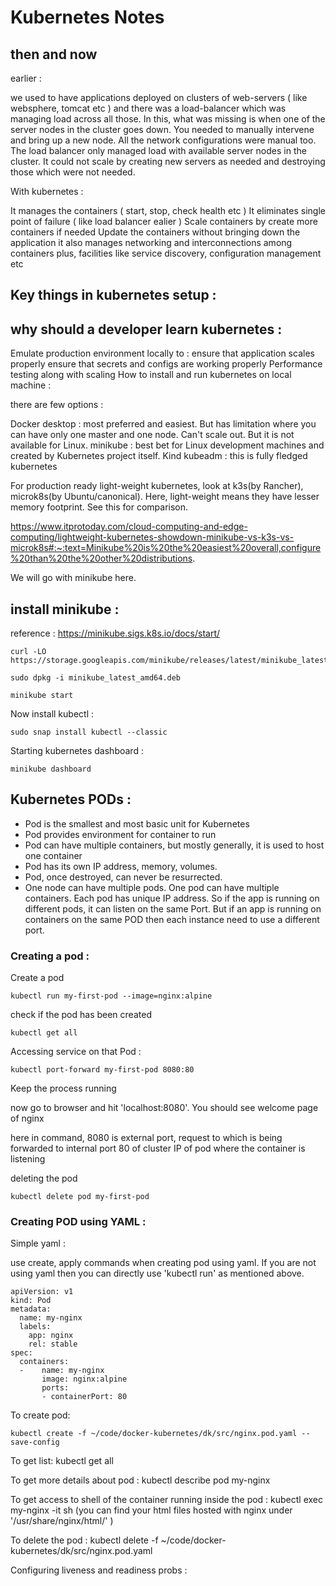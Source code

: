 # Kubernetes Notes

## then and now

earlier :

we used to have applications deployed on clusters of web-servers ( like websphere, tomcat etc ) and there was a load-balancer which was managing load across all those. In this, what was missing is when one of the server nodes in the cluster goes down. You needed to manually intervene and bring up a new node. All the network configurations were manual too. The load balancer only managed load with available server nodes in the cluster. It could not scale by creating new servers as needed and destroying those which were not needed. 

With kubernetes :

It manages the containers ( start, stop, check health etc )
It eliminates single point of failure ( like load balancer ealier )
Scale containers by create more containers if needed
Update the containers without bringing down the application
it also manages networking and interconnections among containers
plus, facilities like service discovery, configuration management etc

## Key things in kubernetes setup :



## why should a developer learn kubernetes :

Emulate production environment locally to :
ensure that application scales properly
ensure that secrets and configs are working properly
Performance testing along with scaling
How to install and run kubernetes on local machine :

there are few options :

Docker desktop : most preferred and easiest. But has limitation where you can have only one master and one node. Can't scale out. But it is not available for Linux. 
minikube : best bet for Linux development machines and created by Kubernetes project itself. 
Kind
kubeadm : this is fully fledged kubernetes

For production ready light-weight kubernetes, look at k3s(by Rancher), microk8s(by Ubuntu/canonical). 
Here, light-weight means they have lesser memory footprint. See this for comparison. 

https://www.itprotoday.com/cloud-computing-and-edge-computing/lightweight-kubernetes-showdown-minikube-vs-k3s-vs-microk8s#:~:text=Minikube%20is%20the%20easiest%20overall,configure%20than%20the%20other%20distributions.

We will go with minikube here.

## install minikube :
reference : https://minikube.sigs.k8s.io/docs/start/

```
curl -LO https://storage.googleapis.com/minikube/releases/latest/minikube_latest_amd64.deb

sudo dpkg -i minikube_latest_amd64.deb

minikube start
```

Now install kubectl :

```
sudo snap install kubectl --classic
```

Starting kubernetes dashboard :

```
minikube dashboard
```

## Kubernetes PODs :

- Pod is the smallest and most basic unit for Kubernetes
- Pod provides environment for container to run
- Pod can have multiple containers, but mostly generally, it is used to host one container
- Pod has its own IP address, memory, volumes.
- Pod, once destroyed, can never be resurrected.
- One node can have multiple pods. One pod can have multiple containers. Each pod has unique IP address. So if the app is running on different pods, it can listen on the same Port. But if an app is running on containers on the same POD then each instance need to use a different port.

### Creating a pod :

Create a pod

```
kubectl run my-first-pod --image=nginx:alpine
```

check if the pod has been created 

```
kubectl get all
```

Accessing service on that Pod :

```
kubectl port-forward my-first-pod 8080:80
```

Keep the process running

now go to browser and hit 'localhost:8080'. You should see welcome page of nginx

here in command, 8080 is external port, request to which is being forwarded to internal port 80 of cluster IP of pod where the container is listening

deleting the pod

```
kubectl delete pod my-first-pod
```

### Creating POD using YAML :


Simple yaml :

use create, apply commands when creating pod using yaml. If you are not using yaml then you can directly use 'kubectl run' as mentioned above.

```
apiVersion: v1
kind: Pod
metadata:
  name: my-nginx
  labels:
    app: nginx
    rel: stable
spec:
  containers:
  -    name: my-nginx
       image: nginx:alpine
       ports:
       - containerPort: 80
```

To create pod:
```
kubectl create -f ~/code/docker-kubernetes/dk/src/nginx.pod.yaml --save-config
```

To get list:
kubectl get all

To get more details about pod :
kubectl describe pod my-nginx

To get access to shell of the container running inside the pod :
kubectl exec my-nginx -it sh
(you can find your html files hosted with nginx under '/usr/share/nginx/html/' )

To delete the pod :
kubectl delete -f ~/code/docker-kubernetes/dk/src/nginx.pod.yaml

Configuring liveness and readiness probs : 


